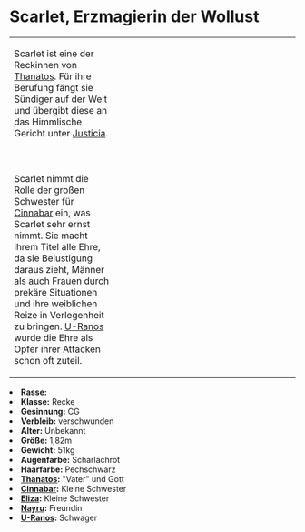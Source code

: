 # Scarlet, Erzmagierin der Wollust

<primary-label ref="npc"/>

<secondary-label ref="animus"/>

<secondary-label ref="sin"/>

<table>
<tr><td>
<p>
Scarlet ist eine der Reckinnen von <a href="Thanatos.md">Thanatos</a>. Für ihre Berufung fängt sie Sündiger auf der Welt
und übergibt diese an das Himmlische Gericht unter <a href="Justicia.md">Justicia</a>.
<br></br><br></br>
Scarlet nimmt die Rolle der großen Schwester für <a href="Cinnabar.md">Cinnabar</a> ein, was Scarlet sehr ernst nimmt.
Sie macht ihrem Titel alle Ehre, da sie Belustigung daraus zieht, Männer als auch Frauen durch prekäre Situationen
und ihre weiblichen Reize in Verlegenheit zu bringen. <a href="U-Ranos.md">U-Ranos</a> wurde die Ehre als Opfer ihrer
Attacken schon oft zuteil.
</p>

</td><td width="300">
<!-- Edit here -->
<img src="scarlet.png" alt="" />
</td></tr>
</table>

<procedure title="Allgemeine Informationen">
<list columns="3">
<li><b>Rasse:</b> <a href="Folks.md" anchor="d-monen"></a></li>
<li><b>Klasse:</b> Recke</li>
<li><b>Gesinnung:</b> CG</li>
<li><b>Verbleib:</b> verschwunden</li>
</list>
</procedure>

<procedure title="Aussehen">
<list columns="3">
<li><b>Alter:</b> Unbekannt</li>
<li><b>Größe:</b> 1,82m</li>
<li><b>Gewicht:</b> 51kg</li>
<li><b>Augenfarbe:</b> Scharlachrot</li>
<li><b>Haarfarbe:</b> Pechschwarz</li>
<!-- <li><b>Maße:</b> 99/75-65-87</li> -->
</list>
</procedure>

<procedure title="Beziehungen">
<list columns="3">
<li><b><a href="Thanatos.md">Thanatos</a>:</b> "Vater" und Gott</li>
<li><b><a href="Cinnabar.md">Cinnabar</a>:</b> Kleine Schwester</li>
<li><b><a href="Eliza.md">Eliza</a>:</b> Kleine Schwester</li>
<li><b><a href="Nayru.md">Nayru</a>:</b> Freundin</li>
<li><b><a href="U-Ranos.md">U-Ranos</a>:</b> Schwager</li>
</list>
</procedure>


<!--
## Notizen

- **Ziele:**
- **Geheimnisse:** 
-->